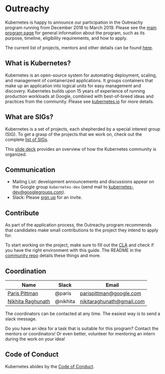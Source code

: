 # Outreachy

Kubernetes is happy to announce our participation in the Outreachy program running from December 2018 to March 2019.
Please see the [main program page](https://www.outreachy.org/) for general information about the program,
such as its purpose, timeline, eligibility requirements, and how to apply.

The current list of projects, mentors and other details can be found [here](https://www.outreachy.org/communities/cfp/kubernetes/).

## What is Kubernetes?

Kubernetes is an open-source system for automating deployment, scaling, and management of containerized applications.
It groups containers that make up an application into logical units for easy management and discovery. Kubernetes builds upon 15 years of experience of running production workloads at Google, combined with best-of-breed ideas and practices from the community.
Please see [kubernetes.io](https://kubernetes.io/) for more details.

## What are SIGs?

Kubernetes is a set of projects, each shepherded by a special interest group (SIG).
To get a grasp of the projects that we work on, check out the complete [list of SIGs](/sig-list.md).

This [slide deck](https://docs.google.com/presentation/d/1JqcALpsg07eH665ZXQrIvOcin6SzzsIUjMRRVivrZMg) provides an overview of how the Kubernetes community is organized.

## Communication

- Mailing List: development announcements and discussions appear on the Google group `kubernetes-dev` (send mail to kubernetes-dev@googlegroups.com).
- Slack: Please [sign up](http://slack.k8s.io/) for an invite.

## Contribute

As part of the application process, the Outreachy program recommends that candidates make small contributions to the project they intend to apply for.

To start working on the project, make sure to fill out the [CLA](/CLA.md) and check if you have the right environment with this guide.
The README in the [community repo](https://github.com/kubernetes/community) details these things and more.

## Coordination

| **Name** | **Slack** | **Email** |
|----------|-----------|-----------|
| [Paris Pittman](https://github.com/parispittman) | @paris |  parispittman@google.com |
| [Nikhita Raghunath](https://github.com/nikhita) | @nikhita | nikitaraghunath@gmail.com |

The coordinators can be contacted at any time. The easiest way is to send a slack message.

Do you have an idea for a task that is suitable for this program? Contact the mentors or coordinators! Or even better, volunteer for mentoring an intern during the work on your idea!

## Code of Conduct

Kubernetes abides by the [Code of Conduct](/code-of-conduct.md).
